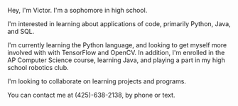 Hey, I'm Victor. I'm a sophomore in high school.

I'm interested in learning about applications of code, primarily Python, Java, and SQL. 

I'm currently learning the Python language, and looking to get myself more involved with with TensorFlow and OpenCV. In addition, I'm enrolled in the AP Computer Science course,
learning Java, and playing a part in my high school robotics club.

I'm looking to collaborate on learning projects and programs.

You can contact me at (425)-638-2138, by phone or text.

<!---
sirpoetvic/sirpoetvic is a ✨ special ✨ repository because its `README.md` (this file) appears on your GitHub profile.
You can click the Preview link to take a look at your changes.
--->
